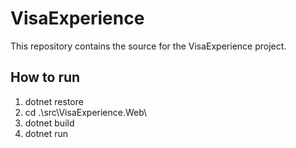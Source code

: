 # VisaExperience

This repository contains the source for the VisaExperience project.

## How to run

1. dotnet restore
2. cd .\src\VisaExperience.Web\
3. dotnet build
4. dotnet run